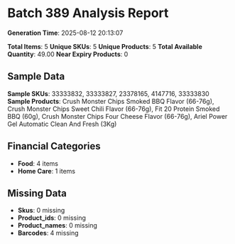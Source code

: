 # Batch 389 Analysis Report

**Generation Time**: 2025-08-12 20:13:07

**Total Items**: 5
**Unique SKUs**: 5
**Unique Products**: 5
**Total Available Quantity**: 49.00
**Near Expiry Products**: 0

## Sample Data
**Sample SKUs**: 33333832, 33333827, 23378165, 4147716, 33333830
**Sample Products**: Crush Monster Chips Smoked BBQ Flavor (66-76g), Crush Monster Chips Sweet Chili Flavor (66-76g), Fit 20 Protein Smoked BBQ (60g), Crush Monster Chips Four Cheese Flavor (66-76g), Ariel Power Gel Automatic Clean And Fresh (3Kg)

## Financial Categories
- **Food**: 4 items
- **Home Care**: 1 items

## Missing Data
- **Skus**: 0 missing
- **Product_ids**: 0 missing
- **Product_names**: 0 missing
- **Barcodes**: 4 missing
